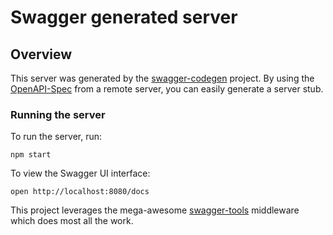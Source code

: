 # Swagger generated server

## Overview
This server was generated by the [swagger-codegen](https://github.com/swagger-api/swagger-codegen) project.  By using the [OpenAPI-Spec](https://github.com/OAI/OpenAPI-Specification) from a remote server, you can easily generate a server stub.

### Running the server
To run the server, run:

```
npm start
```

To view the Swagger UI interface:

```
open http://localhost:8080/docs
```

This project leverages the mega-awesome [swagger-tools](https://github.com/apigee-127/swagger-tools) middleware which does most all the work. 
